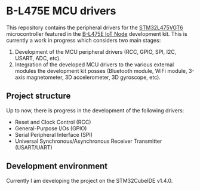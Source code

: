 # B-L475E MCU drivers #

This repository contains the peripheral drivers for the [STM32L475VGT6](https://www.st.com/en/microcontrollers-microprocessors/stm32l475vg.html) microcontroller featured in the [B-L475E IoT Node](https://www.st.com/en/evaluation-tools/b-l475e-iot01a.html) development kit. This is currently a work in progress which considers two main stages:

1. Development of the MCU peripheral drivers (RCC, GPIO, SPI, I2C, USART, ADC, etc).
2. Integration of the developed MCU drivers to the various external modules the development kit posses (Bluetooth module, WiFi module, 3-axis magnetometer, 3D accelerometer, 3D gyroscope, etc).


## Project structure ##
Up to now, there is progress in the development of the following drivers:
* Reset and Clock Control (RCC)
* General-Purpose I/Os (GPIO)
* Serial Peripheral Interface (SPI)
* Universal Synchronous/Asynchronous Receiver Transmitter (USART/UART)


## Development environment ##
Currently I am developing the project on the STM32CubeIDE v1.4.0.

